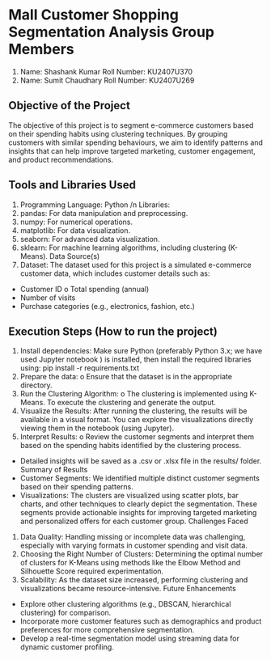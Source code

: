 # Mall Customer Shopping Segmentation Analysis Group Members 

1. Name: Shashank Kumar Roll Number: KU2407U370 
2. Name: Sumit Chaudhary Roll Number: KU2407U269

## Objective of the Project
The objective of this project is to segment e-commerce customers based on their spending habits using clustering techniques. By grouping customers with similar spending behaviours, we aim to identify patterns and insights that can help improve targeted marketing, customer engagement, and product recommendations.
## Tools and Libraries Used 
1. Programming Language: Python
/n Libraries:
3. pandas: For data manipulation and preprocessing.
4. numpy: For numerical operations.
5. matplotlib: For data visualization. 
6. seaborn: For advanced data visualization.
7. sklearn: For machine learning algorithms, including clustering (K-Means). Data Source(s)
8. Dataset: The dataset used for this project is a simulated e-commerce customer data, which includes customer details such as:
  - Customer ID o Total spending (annual)
  - Number of visits 
  - Purchase categories (e.g., electronics, fashion, etc.) 
## Execution Steps (How to run the project) 			
1. Install dependencies: Make sure Python (preferably Python 3.x; we have used Jupyter notebook ) is installed, then install the required libraries using: pip install -r requirements.txt
2. Prepare the data: o Ensure that the dataset is in the appropriate directory.
3. Run the Clustering Algorithm: o The clustering is implemented using K-Means. To execute the clustering and generate the output. 
4. Visualize the Results: After running the clustering, the results will be available in a visual format. You can explore the visualizations directly viewing them in the notebook (using Jupyter).
5. Interpret Results: o Review the customer segments and interpret them based on the spending habits identified by the clustering process. 
- Detailed insights will be saved as a .csv or .xlsx file in the results/ folder. Summary of Results 
- Customer Segments: We identified multiple distinct customer segments based on their spending patterns. 
- Visualizations: The clusters are visualized using scatter plots, bar charts, and other techniques to clearly depict the segmentation. These segments provide actionable insights for improving targeted marketing and personalized offers for each customer group. Challenges Faced 
1. Data Quality: Handling missing or incomplete data was challenging, especially with varying formats in customer spending and visit data. 
2. Choosing the Right Number of Clusters: Determining the optimal number of clusters for K-Means using methods like the Elbow Method and Silhouette Score required experimentation. 
3. Scalability: As the dataset size increased, performing clustering and visualizations became resource-intensive. Future Enhancements 
- Explore other clustering algorithms (e.g., DBSCAN, hierarchical clustering) for comparison.
- Incorporate more customer features such as demographics and product preferences for more comprehensive segmentation. 
- Develop a real-time segmentation model using streaming data for dynamic customer profiling.
